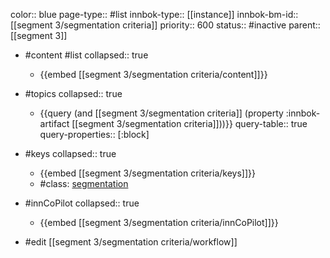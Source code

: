 color:: blue
page-type:: #list
innbok-type:: [[instance]]
innbok-bm-id:: [[segment 3/segmentation criteria]]
priority:: 600
status:: #inactive
parent:: [[segment 3]]

- #content #list
  collapsed:: true
	- {{embed [[segment 3/segmentation criteria/content]]}}
- #topics
   collapsed:: true
    - {{query (and [[segment 3/segmentation criteria]] (property :innbok-artifact [[segment 3/segmentation criteria]]))}}
      query-table:: true
      query-properties:: [:block]
- #keys
  collapsed:: true
	- {{embed [[segment 3/segmentation criteria/keys]]}}
	- #class: [segmentation](https://go.innbok.com/#/page/innBoK%2Fclass%2Fsegmentation)
- #innCoPilot
   collapsed:: true
	 - {{embed [[segment 3/segmentation criteria/innCoPilot]]}}

- #edit [[segment 3/segmentation criteria/workflow]]

